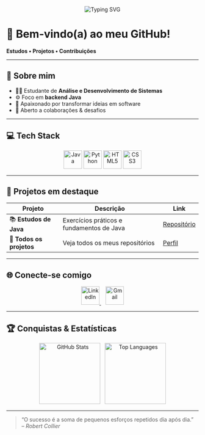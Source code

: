 <p align="center">
  <img
    src="https://readme-typing-svg.demolab.com/?font=Fira+Code&size=24&pause=1000&color=FFDD00&center=true&vCenter=true&width=700&lines=Ol%C3%A1%2C+eu+sou+o+%C3%8Dcaro+%F0%9F%91%8B;Backend+Java+%E2%9A%99%EF%B8%8F+e+apaixonado+por+tecnologia+%F0%9F%92%BB"
    alt="Typing SVG"
  />
</p>

# 🚀 Bem‑vindo(a) ao meu GitHub!  
**Estudos • Projetos • Contribuições**

---

## 👋 Sobre mim
- 🧑‍🎓 Estudante de **Análise e Desenvolvimento de Sistemas**  
- ⚙️ Foco em **backend Java**
- 🚀 Apaixonado por transformar ideias em software  
- 🤝 Aberto a colaborações & desafios  

---

## 💻 Tech Stack
<p align="center">
  <img src="https://skillicons.dev/icons?i=java"   alt="Java"   width="48"/>
  <img src="https://skillicons.dev/icons?i=python" alt="Python" width="48"/>
  <img src="https://skillicons.dev/icons?i=html"   alt="HTML5" width="48"/>
  <img src="https://skillicons.dev/icons?i=css"    alt="CSS3"  width="48"/>
</p>

---

## 🚧 Projetos em destaque
| Projeto                 | Descrição                                  | Link                                                        |
|-------------------------|--------------------------------------------|-------------------------------------------------------------|
| 📚 **Estudos de Java**  | Exercícios práticos e fundamentos de Java  | [Repositório](https://github.com/IcaroLyra/Estudos-De-Java) |
| 🔗 **Todos os projetos**| Veja todos os meus repositórios            | [Perfil](https://github.com/IcaroLyra?tab=repositories)     |

---

## 🌐 Conecte‑se comigo
<p align="center">
  <a href="https://www.linkedin.com/in/icaro-tercio/" target="_blank">
    <img src="https://skillicons.dev/icons?i=linkedin" alt="LinkedIn" width="48"/>
  </a>
  &nbsp;&nbsp;
  <a href="mailto:icarolyrarangeltercio@gmail.com">
    <img src="https://skillicons.dev/icons?i=gmail" alt="Gmail" width="48"/>
  </a>
</p>

---

## 🏆 Conquistas & Estatísticas
<p align="center">
  <img
    src="https://github-readme-stats.vercel.app/api?username=IcaroLyra&show_icons=true&theme=dark&hide_border=true&include_all_commits=true&count_private=true"
    height="160" alt="GitHub Stats"
  />
  &nbsp;
  <img
    src="https://github-readme-stats.vercel.app/api/top-langs/?username=IcaroLyra&layout=compact&theme=dark&hide_border=true"
    height="160" alt="Top Languages"
  />
</p>

---

> “O sucesso é a soma de pequenos esforços repetidos dia após dia.”  
> *– Robert Collier*
